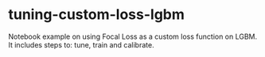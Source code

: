 # tuning-custom-loss-lgbm
Notebook example on using Focal Loss as a custom loss function on LGBM.
It includes steps to: tune, train and calibrate.
